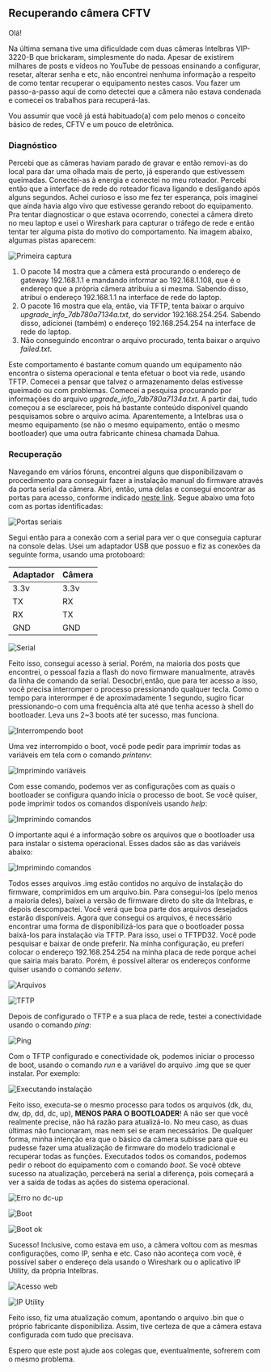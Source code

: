 ## Recuperando câmera CFTV

Olá!

Na última semana tive uma dificuldade com duas câmeras Intelbras VIP-3220-B que brickaram, simplesmente do nada. Apesar de existirem milhares de posts e vídeos no YouTube de pessoas ensinando a configurar, resetar, alterar senha e etc, não encontrei nenhuma informação a respeito de como tentar recuperar o equipamento nestes casos. Vou fazer um passo-a-passo aqui de como detectei que a câmera não estava condenada e comecei os trabalhos para recuperá-las.

Vou assumir que você já está habituado(a) com pelo menos o conceito básico de redes, CFTV e um pouco de eletrônica.

### Diagnóstico

Percebi que as câmeras haviam parado de gravar e então removi-as do local para dar uma olhada mais de perto, já esperando que estivessem queimadas. Conectei-as à energia e conectei no meu roteador. Percebi então que a interface de rede do roteador ficava ligando e desligando após alguns segundos. Achei curioso e isso me fez ter esperança, pois imaginei que ainda havia algo vivo que estivesse gerando reboot do equipamento. Pra tentar diagnosticar o que estava ocorrendo, conectei a câmera direto no meu laptop e usei o Wireshark para capturar o tráfego de rede e então tentar ter alguma pista do motivo do comportamento.
Na imagem abaixo, algumas pistas aparecem:

![Primeira captura](imagens/primeira-captura.png)

1) O pacote 14 mostra que a câmera está procurando o endereço de gateway 192.168.1.1 e mandando informar ao 192.168.1.108, que é o endereço que a própria câmera atribuiu a si mesma. Sabendo disso, atribuí o endereço 192.168.1.1 na interface de rede do laptop.
2) O pacote 16 mostra que ela, então, via TFTP, tenta baixar o arquivo *upgrade_info_7db780a7134a.txt*, do servidor 192.168.254.254. Sabendo disso, adicionei (também) o endereço 192.168.254.254 na interface de rede do laptop.
3) Não conseguindo encontrar o arquivo procurado, tenta baixar o arquivo *failed.txt*.

Este comportamento é bastante comum quando um equipamento não encontra o sistema operacional e tenta efetuar o boot via rede, usando TFTP. Comecei a pensar que talvez o armazenamento delas estivesse queimado ou com problemas. Comecei a pesquisa procurando por informações do arquivo *upgrade_info_7db780a7134a.txt*. A partir daí, tudo começou a se esclarecer, pois há bastante conteúdo disponível quando pesquisamos sobre o arquivo acima. Aparentemente, a Intelbras usa o mesmo equipamento (se não o mesmo equipamento, então o mesmo bootloader) que uma outra fabricante chinesa chamada Dahua.

### Recuperação

Navegando em vários fóruns, encontrei alguns que disponibilizavam o procedimento para conseguir fazer a instalação manual do firmware através da porta serial da câmera. Abri, então, uma delas e consegui encontrar as portas para acesso, conforme indicado [neste link](https://www.cctvforum.com/topic/41307-unbricking-your-dahua-ip-camera-tips-tricks-amp-firmware/). Segue abaixo uma foto com as portas identificadas:

![Portas seriais](imagens/portas-seriais.png)

Segui então para a conexão com a serial para ver o que conseguia capturar na console delas. Usei um adaptador USB que possuo e fiz as conexões da seguinte forma, usando uma protoboard:

Adaptador | Câmera
--------- | ------
3.3v | 3.3v
TX | RX
RX | TX
GND | GND

![Serial](imagens/serial.JPG)

Feito isso, consegui acesso à serial. Porém, na maioria dos posts que encontrei, o pessoal fazia a flash do novo firmware manualmente, através da linha de comando da serial. Desocbri,então, que para ter acesso a isso, você precisa interromper o processo pressionando qualquer tecla. Como o tempo para interormper é de aproximadamente 1 segundo, sugiro ficar pressionando-o com uma frequência alta até que tenha acesso à shell do bootloader. Leva uns 2~3 boots até ter sucesso, mas funciona.

![Interrompendo boot](imagens/stop-autoboot.png)

Uma vez interrompido o boot, você pode pedir para imprimir todas as variáveis em tela com o comando *printenv*:

![Imprimindo variáveis](imagens/printenv.png)

Com esse comando, podemos ver as configurações com as quais o bootloader se configura quando inicia o processo de boot. Se você quiser, pode imprimir todos os comandos disponíveis usando *help*:

![Imprimindo comandos](imagens/help.png)

O importante aqui é a informação sobre os arquivos que o bootloader usa para instalar o sistema operacional. Esses dados são as das variáveis abaixo:

![Imprimindo comandos](imagens/variáveis-boot.png)

Todos esses arquivos .img estão contidos no arquivo de instalação do firmware, comprimidos em um arquivo.bin. Para consegui-los (pelo menos a maioria deles), baixei a versão de firmware direto do site da Intelbras, e depois descompactei. Você verá que boa parte dos arquivos desejados estarão disponíveis. 
Agora que consegui os arquivos, é necessário encontrar uma forma de disponibilizá-los para que o bootloader possa baixá-los para instalação via TFTP. Para isso, usei o TFTPD32. Você pode pesquisar e baixar de onde preferir. Na minha configuração, eu preferi colocar o endereço 192.168.254.254 na minha placa de rede porque achei que sairia mais barato. Porém, é possível alterar os endereços conforme quiser usando o comando *setenv*.

![Arquivos](imagens/arquivos.png)

![TFTP](imagens/tftp-settings.png)

Depois de configurado o TFTP e a sua placa de rede, testei a conectividade usando o comando *ping*:

![Ping](imagens/ping.png)

Com o TFTP configurado e conectividade ok, podemos iniciar o processo de boot, usando o comando *run* e a variável do arquivo .img que se quer instalar. Por exemplo:

![Executando instalação](imagens/run-dk.png)

Feito isso, executa-se o mesmo processo para todos os arquivos (dk, du, dw, dp, dd, dc, up), **MENOS PARA O BOOTLOADER**! A não ser que você realmente precise, não há razão para atualizá-lo. No meu caso, as duas últimas não funcionaram, mas nem sei se eram necessários. De qualquer forma, minha intenção era que o básico da câmera subisse para que eu pudesse fazer uma atualização de firmware do modelo tradicional e recuperar todas as funções. Executados todos os comandos, podemos pedir o reboot do equipamento com o comando *boot*.
Se você obteve sucesso na atualização, perceberá na serial a diferença, pois começará a ver a saída de todas as ações do sistema operacional.

![Erro no dc-up](imagens/dc-up.png)

![Boot](imagens/boot.png)

![Boot ok](imagens/boot-ok.png)

Sucesso! Inclusive, como estava em uso, a câmera voltou com as mesmas configurações, como IP, senha e etc. Caso não aconteça com você, é possível saber o endereço dela usando o Wireshark ou o aplicativo IP Utility, da própria Intelbras.

![Acesso web](imagens/web-ok.png)

![IP Utility](imagens/iputility.png)

Feito isso, fiz uma atualização comum, apontando o arquivo .bin que o próprio fabricante disponibiliza. Assim, tive certeza de que a câmera estava configurada com tudo que precisava.


Espero que este post ajude aos colegas que, eventualmente, sofrerem com o mesmo problema.
